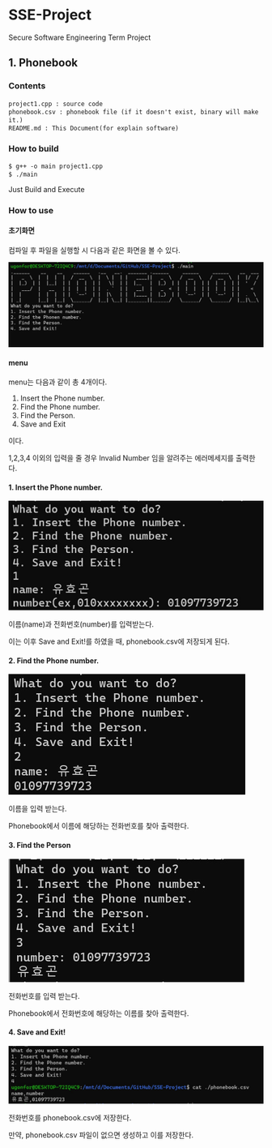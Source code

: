 # SSE-Project
Secure Software Engineering Term Project

## 1. Phonebook

### Contents

```
project1.cpp : source code
phonebook.csv : phonebook file (if it doesn't exist, binary will make it.)
README.md : This Document(for explain software)
```

### How to build

```shell
$ g++ -o main project1.cpp
$ ./main
```

Just Build and Execute

### How to use

#### 초기화면

컴파일 후 파일을 실행할 시 다음과 같은 화면을 볼 수 있다.

![](pic\main.jpg)

#### menu

menu는 다음과 같이 총 4개이다. 

1. Insert the Phone number.
2. Find the Phone number.
3. Find the Person.
4. Save and Exit

이다.

1,2,3,4 이외의 입력을 줄 경우 Invalid Number  임을 알려주는 에러메세지를 출력한다.

#### 1. Insert the Phone number.

![InsertPhonenumber](pic/InsertPhonenumber.jpg)

이름(name)과 전화번호(number)를 입력받는다.

이는 이후 Save and Exit!를 하였을 때, phonebook.csv에 저장되게 된다.

#### 2. Find the Phone number.

![FindPhonenumber](pic/FindPhonenumber.jpg)

이름을 입력 받는다.

Phonebook에서 이름에 해당하는 전화번호를 찾아 출력한다.

#### 3. Find the Person

![FindPhonenumber](pic/FindPerson.jpg)

전화번호를 입력 받는다.

Phonebook에서 전화번호에 해당하는 이름를 찾아 출력한다.

#### 4. Save and Exit!

![FindPhonenumber](pic/save.jpg)

전화번호를 phonebook.csv에 저장한다.

만약, phonebook.csv 파일이 없으면 생성하고 이를 저장한다.

